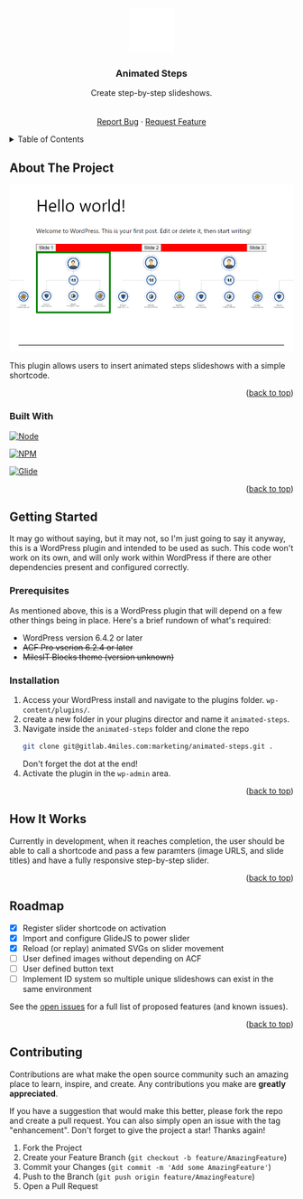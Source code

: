 <!-- Improved compatibility of back to top link: See: https://github.com/othneildrew/Best-README-Template/pull/73 -->
<a name="readme-top"></a>
<!--
*** Thanks for checking out the Best-README-Template. If you have a suggestion
*** that would make this better, please fork the repo and create a pull request
*** or simply open an issue with the tag "enhancement".
*** Don't forget to give the project a star!
*** Thanks again! Now go create something AMAZING! :D
-->



<!-- PROJECT SHIELDS -->
<!--
*** I'm using markdown "reference style" links for readability.
*** Reference links are enclosed in brackets [ ] instead of parentheses ( ).
*** See the bottom of this document for the declaration of the reference variables
*** for contributors-url, forks-url, etc. This is an optional, concise syntax you may use.
*** https://www.markdownguide.org/basic-syntax/#reference-style-links
-->


<!-- PROJECT LOGO -->
<br />
<div align="center">
  <a href="https://github.com/github_username/repo_name">
    <img src="images/steps.svg" alt="Logo" width="80" height="80">
  </a>

<h3 align="center">Animated Steps</h3>

  <p align="center">
    Create step-by-step slideshows.
    <br />
    <br />
    <br />    
    <a href="https://gitlab.4miles.com/marketing/animated-steps/-/issues">Report Bug</a>
    ·
    <a href="https://gitlab.4miles.com/marketing/animated-steps/-/issues">Request Feature</a>
  </p>
</div>



<!-- TABLE OF CONTENTS -->
<details>
  <summary>Table of Contents</summary>
  <ol>
    <li>
      <a href="#about-the-project">About The Project</a>
      <ul>
        <li><a href="#built-with">Built With</a></li>
      </ul>
    </li>
    <li>
      <a href="#getting-started">Getting Started</a>
      <ul>
        <li><a href="#prerequisites">Prerequisites</a></li>
        <li><a href="#installation">Installation</a></li>
      </ul>
    </li>
    <li><a href="#how-it-works">How It Works</a></li>
    <li><a href="#roadmap">Roadmap</a></li>
    <li><a href="#contributing">Contributing</a></li>
  </ol>
</details>



<!-- ABOUT THE PROJECT -->
## About The Project

[![Adopt A Horse Screen Shot][product-screenshot]](https://example.com)

This plugin allows users to insert animated steps slideshows with a simple shortcode.

<p align="right">(<a href="#readme-top">back to top</a>)</p>



### Built With

[![Node][NodeJS]][Node-url]

[![NPM][NPM]][NPM-url]

[![Glide][GlideJS]][Glide-url]

<!-- [![Deploybot][Deploybot]][Deploybot-url] -->

<p align="right">(<a href="#readme-top">back to top</a>)</p>



<!-- GETTING STARTED -->
## Getting Started

It may go without saying, but it may not, so I'm just going to say it anyway, this is a WordPress plugin and intended to be used as such. This code won't work on its own, and will only work within WordPress if there are other dependencies present and configured correctly.

### Prerequisites

As mentioned above, this is a WordPress plugin that will depend on a few other things being in place. Here's a brief rundown of what's required:

* WordPress version 6.4.2 or later
* ~~ACF Pro vserion 6.2.4 or later~~
* ~~MilesIT Blocks theme (version unknown)~~


### Installation

1. Access your WordPress install and navigate to the plugins folder. 
    `wp-content/plugins/`.
2. create a new folder in your plugins director and name it `animated-steps`.
3. Navigate inside the `animated-steps` folder and clone the repo
   ```sh
   git clone git@gitlab.4miles.com:marketing/animated-steps.git .
   ```
   Don't forget the dot at the end!
4. Activate the plugin in the `wp-admin` area.

<p align="right">(<a href="#readme-top">back to top</a>)</p>



<!-- How It Works -->
## How It Works

Currently in development, when it reaches completion, the user should be able to call a shortcode and pass a few paramters (image URLS, and slide titles) and have a fully responsive step-by-step slider.


<p align="right">(<a href="#readme-top">back to top</a>)</p>



<!-- ROADMAP -->
## Roadmap

- [x] Register slider shortcode on activation
- [x] Import and configure GlideJS to power slider
- [x] Reload (or replay) animated SVGs on slider movement
- [ ] User defined images without depending on ACF
- [ ] User defined button text
- [ ] Implement ID system so multiple unique slideshows can exist in the same environment

See the [open issues](https://gitlab.4miles.com/marketing/adopt-a-horse/-/issues) for a full list of proposed features (and known issues).

<p align="right">(<a href="#readme-top">back to top</a>)</p>



<!-- CONTRIBUTING -->
## Contributing

Contributions are what make the open source community such an amazing place to learn, inspire, and create. Any contributions you make are **greatly appreciated**.

If you have a suggestion that would make this better, please fork the repo and create a pull request. You can also simply open an issue with the tag "enhancement".
Don't forget to give the project a star! Thanks again!

1. Fork the Project
2. Create your Feature Branch (`git checkout -b feature/AmazingFeature`)
3. Commit your Changes (`git commit -m 'Add some AmazingFeature'`)
4. Push to the Branch (`git push origin feature/AmazingFeature`)
5. Open a Pull Request




<!-- MARKDOWN LINKS & IMAGES -->
<!-- https://www.markdownguide.org/basic-syntax/#reference-style-links -->
[license-url]: https://github.com/github_username/repo_name/blob/master/LICENSE.txt
[linkedin-shield]: https://img.shields.io/badge/-LinkedIn-black.svg?style=for-the-badge&logo=linkedin&colorB=555
[linkedin-url]: https://linkedin.com/in/linkedin_username
[product-screenshot]: images/screenshot.png
[Deploybot]: https://img.shields.io/badge/deployed_with-Deploybot-white
[Deploybot-url]: https://milesit.deploybot.com/
[NodeJS]: https://img.shields.io/badge/v16.20.2-NodeJS-green
[Node-url]: https://nodejs.org/
[NPM]: https://img.shields.io/badge/v8.19.4-NPM-CD0000
[NPM-url]: https://npmjs.com/
[GlideJS]: https://img.shields.io/badge/v3.6.1-GlideJS-ED145B
[Glide-url]: https://glidejs.com/

